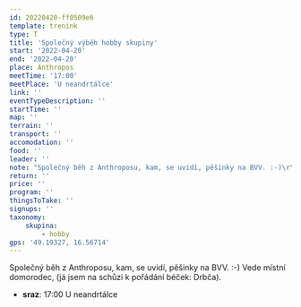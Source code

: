 ```yaml
---
id: 20220420-ff0509e6
template: trenink
type: T
title: 'Společný výběh hobby skupiny'
start: '2022-04-20'
end: '2022-04-20'
place: Anthropos
meetTime: '17:00'
meetPlace: 'U neandrtálce'
link: ''
eventTypeDescription: ''
startTime: ''
map: ''
terrain: ''
transport: ''
accomodation: ''
food: ''
leader: ''
note: "Společný běh z Anthroposu, kam, se uvidí, pěšinky na BVV. :-)\r\nVede místní domorodec, (já jsem na schůzi k pořádání béček: Drbča)."
return: ''
price: ''
program: ''
thingsToTake: ''
signups: ''
taxonomy:
    skupina:
        - hobby
gps: '49.19327, 16.56714'
---
```


Společný běh z Anthroposu, kam, se uvidí, pěšinky na BVV. :-)
Vede místní domorodec, (já jsem na schůzi k pořádání béček: Drbča).
* **sraz**: 17:00 U neandrtálce
